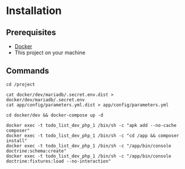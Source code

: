 # Installation

## Prerequisites

- [Docker](https://docs.docker.com/install/)
- This project on your machine

## Commands

```shell
cd /project

cat docker/dev/mariadb/.secret.env.dist > docker/dev/mariadb/.secret.env
cat app/config/parameters.yml.dist > app/config/parameters.yml

cd docker/dev && docker-compose up -d

docker exec -t todo_list_dev_php_1 /bin/sh -c "apk add --no-cache composer"
docker exec -t todo_list_dev_php_1 /bin/sh -c "cd /app && composer install"
docker exec -t todo_list_dev_php_1 /bin/sh -c "/app/bin/console doctrine:schema:create"
docker exec -t todo_list_dev_php_1 /bin/sh -c "/app/bin/console doctrine:fixtures:load --no-interaction"
```
